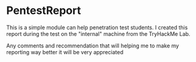 # PentestReport
This is a simple module can help penetration test students.
I created this report during the test on the "internal" machine from the TryHackMe Lab.

Any comments and recommendation that will helping me to make my reporting way better it will be very  appreciated


